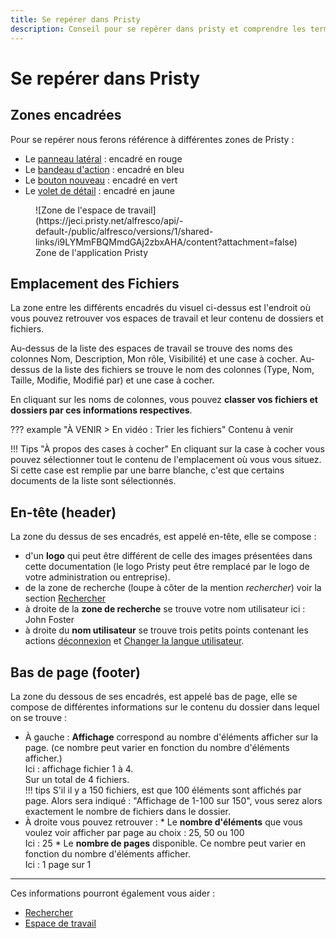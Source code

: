```yaml
---
title: Se repérer dans Pristy
description: Conseil pour se repérer dans pristy et comprendre les termes employé dans la Documentation
---
```


# Se repérer dans Pristy

## Zones encadrées
Pour se repérer nous ferons référence à différentes zones de Pristy :

- Le [panneau latéral](../panneau-lateral) : encadré en rouge
- Le [bandeau d'action](../bandeau-actions) : encadré en bleu
- Le [bouton nouveau](../creation-import) : encadré en vert
- Le [volet de détail](../bandeau-actions/#volet-de-detail) : encadré en jaune

<figure markdown>![Zone de l'espace de travail](https://jeci.pristy.net/alfresco/api/-default-/public/alfresco/versions/1/shared-links/i9LYMmFBQMmdGAj2zbxAHA/content?attachment=false)
<!--Espace_annote.webp-->
<figcaption>Zone de l'application Pristy</figcaption>
</figure>



## Emplacement des Fichiers

La zone entre les différents encadrés du visuel ci-dessus est l'endroit où vous pouvez retrouver vos espaces de travail et leur contenu de dossiers et fichiers.

Au-dessus de la liste des espaces de travail se trouve des noms des colonnes Nom, Description, Mon rôle, Visibilité) et une case à cocher.
Au-dessus de la liste des fichiers se trouve le nom des colonnes (Type, Nom, Taille, Modifie, Modifié par) et une case à cocher.

En cliquant sur les noms de colonnes, vous pouvez **classer vos fichiers et dossiers par ces informations respectives**.

??? example "À VENIR > En vidéo : Trier les fichiers"
    Contenu à venir
  <!---   
      <figure> <video width="100%" controls>
        <source src="https://jeci.pristy.net/alfresco/api/-default-/public/alfresco/versions/1/shared-links/ID/content?attachment=false" type="video/webm">
      Votre navigateur ne supporte pas le tag vidéo.
      </video>
      <figcaption>En vidéo : Trier les colonnes de fichiers</figcaption>
      </figure>
-->

!!! Tips "À propos des cases à cocher"
    En cliquant sur la case à cocher vous pouvez sélectionner tout le contenu de l'emplacement où vous vous situez. Si cette case est remplie par une barre blanche, c'est que certains documents de la liste sont sélectionnés.   


## En-tête (header)

La zone du dessus de ses encadrés, est appelé en-tête, elle se compose :

- d'un **logo** qui peut être différent de celle des images présentées dans cette documentation (le logo Pristy peut être remplacé par le logo de votre administration ou entreprise).
- de la zone de recherche (loupe à côter de la mention _rechercher_) voir la section [Rechercher](../rechercher)
- à droite de la **zone de recherche** se trouve votre nom utilisateur ici : John Foster
- à droite du **nom utilisateur** se trouve trois petits points contenant les actions [déconnexion](#se-déconnecter) et [Changer la langue utilisateur](#changer-la-langue-utilisateur).

## Bas de page (footer)

La zone du dessous de ses encadrés, est appelé bas de page, elle se compose de différentes informations sur le contenu du dossier dans lequel on se trouve :

- À gauche : **Affichage** correspond au nombre d'éléments afficher sur la page. (ce nombre peut varier en fonction du nombre d'éléments afficher.)<br/>
  Ici : affichage fichier 1 à 4.<br/>
  Sur un total de 4 fichiers.<br/>
!!! tips
    S'il il y a 150 fichiers, est que 100 éléments sont affichés par page. Alors sera indiqué : "Affichage de 1-100 sur 150", vous serez alors exactement le nombre de fichiers dans le dossier.
- À droite vous pouvez retrouver :
      * Le **nombre d'éléments** que vous voulez voir afficher par page au choix : 25, 50 ou 100<br/>
      Ici : 25
      * Le **nombre de pages** disponible. Ce nombre peut varier en fonction du nombre d'éléments afficher.<br/>
      Ici : 1 page sur 1


---
Ces informations pourront également vous aider :

* [Rechercher](../rechercher)
* [Espace de travail](creation-import/#espace-de-travail)
